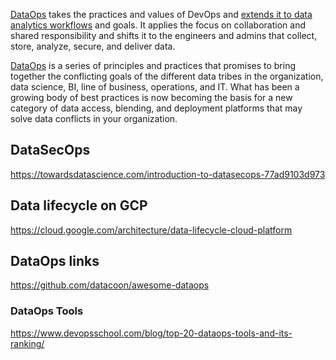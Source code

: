 [DataOps](https://en.wikipedia.org/wiki/DataOps) takes the practices and values of DevOps and [extends it to data analytics workflows](https://rivery.io/what-is-dataops/) and goals. It applies the focus on collaboration and shared responsibility and shifts it to the engineers and admins that collect, store, analyze, secure, and deliver data.


[DataOps](https://www.datasciencecentral.com/profiles/blogs/dataops-it-s-a-secret) is a series of principles and practices that promises to bring together the conflicting goals of the different data tribes in the organization, data science, BI, line of business, operations, and IT.  What has been a growing body of best practices is now becoming the basis for a new category of data access, blending, and deployment platforms that may solve data conflicts in your organization.

## DataSecOps

https://towardsdatascience.com/introduction-to-datasecops-77ad9103d973

## Data lifecycle on GCP

https://cloud.google.com/architecture/data-lifecycle-cloud-platform

## DataOps links

https://github.com/datacoon/awesome-dataops


### DataOps Tools

https://www.devopsschool.com/blog/top-20-dataops-tools-and-its-ranking/